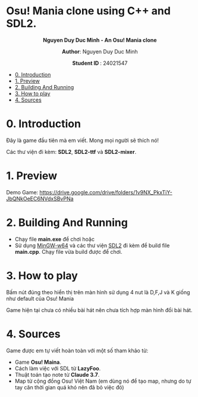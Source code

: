# Osu! Mania clone using C++ and SDL2.
<p align="center">
    <strong> Nguyen Duy Duc Minh - An Osu! Mania clone </strong>
</p>
<p align="center">
 <strong>Author</strong>: Nguyen Duy Duc Minh
</p>
<p align="center">
 <strong> Student ID </strong>: 24021547
</p>

- [0. Introduction](#0-introduction)
- [1. Preview](#1-preview)
- [2. Building And Running](#2-building-and-running)
- [3. How to play](#3-how-to-play)
- [4. Sources](#4-sources)


# 0. Introduction
Đây là game đầu tiên mà em viết. Mong mọi người sẽ thích nó!

Các thư viện đi kèm: **SDL2**, **SDL2-ttf** và **SDL2-mixer**.

# 1. Preview
Demo Game: https://drive.google.com/drive/folders/1v9NX_PkxTiY-JbQNkOeEC6NVdxSBvPNa

# 2. Building And Running
  - Chạy file **main.exe** để chơi hoặc
  - Sử dụng [MinGW-w64](https://www.mingw-w64.org/) và các thư viện [SDL2](https://www.libsdl.org/) đi kèm để build file **main.cpp**. Chạy file vừa build được để chơi.
# 3. How to play
Bấm nút đúng theo hiển thị trên màn hình sử dụng 4 nut là D,F,J và K giống như default của Osu! Mania  

Game hiện tại chưa có nhiều bài hát nên chưa tích hợp màn hình đổi bài hát.

# 4. Sources
Game được em tự viết hoàn toàn với một số tham khảo từ:
  - Game **Osu! Maina**.
  - Cách làm việc với SDL từ **LazyFoo**.
  - Thuật toán tạo note từ **Claude 3.7**.
  - Map từ cộng đồng Osu! Việt Nam (em dùng nó để tạo map, nhưng do tự tay căn thời gian quá khó nên đã bỏ việc đó)
